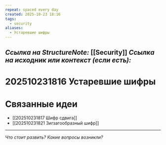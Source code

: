 ```yaml
---
repeat: spaced every day
created: 2025-10-23 18:16
tags:
  - security
aliases:
  - Устаревшие шифры
---
```

*Ссылка на StructureNote:* [[Security]]
*Ссылка на исходник или контекст (если есть):*
-

# 202510231816 Устаревшие шифры


# Связанные идеи

- [[202510231817 Шифр сдвига]] 
- [[202510231821 Зигзагообразный шифр]] 

---

*Что стоит развить? Какие вопросы возникли?*

